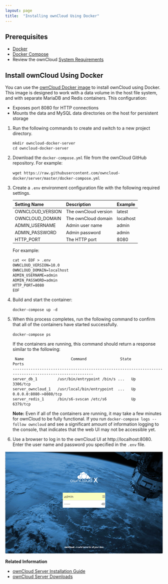 ```yaml
---
layout: page
title:  "Installing ownCloud Using Docker"
---
```


## Prerequisites

* [Docker](https://docs.docker.com/install/)
* [Docker Compose](https://docs.docker.com/compose/install/)
* Review the ownCloud [System Requirements](https://doc.owncloud.org/server/latest/admin_manual/installation/system_requirements.html)


## Install ownCloud Using Docker

You can use the [ownCloud Docker image](https://hub.docker.com/r/owncloud/server/) to install ownCloud using Docker. This image is designed to work with a data volume in the host file system, and with separate MariaDB and Redis containers. This configuration:

* Exposes port 8080 for HTTP connections
* Mounts the data and MySQL data directories on the host for persistent storage


1. Run the following commands to create and switch to a new project directory.

   ```
   mkdir owncloud-docker-server
   cd owncloud-docker-server
   ```

2. Download the `docker-compose.yml` file from the ownCloud GitHub repository. For example:

   `wget https://raw.githubusercontent.com/owncloud-docker/server/master/docker-compose.yml`

3. Create a `.env` environment configuration file with the following required settings.

   | **Setting Name**     | **Description**          | **Example** |
   |----------------------|--------------------------|-------------|
   | OWNCLOUD_VERSION     | The ownCloud version     | latest      |
   | OWNCLOUD_DOMAIN      | The ownCloud domain      | localhost   |
   | ADMIN_USERNAME       | Admin user name          | admin       |
   | ADMIN_PASSWORD       | Admin password           | admin       |
   | HTTP_PORT            | The HTTP port            | 8080        |

   For example:

   ```
   cat << EOF > .env
   OWNCLOUD_VERSION=10.0
   OWNCLOUD_DOMAIN=localhost
   ADMIN_USERNAME=admin
   ADMIN_PASSWORD=admin
   HTTP_PORT=8080
   EOF
   ```

4. Build and start the container:

   `docker-compose up -d`

5. When this process completes, run the following command to confirm that all of the containers have started successfully.

   `docker-compose ps`

   If the containers are running, this command should return a response similar to the following:

   ```
    Name                     Command               State                     Ports
   -------------------------------------------------------------------------------------------------------
   server_db_1         /usr/bin/entrypoint /bin/s ...   Up      3306/tcp
   server_owncloud_1   /usr/local/bin/entrypoint  ...   Up      0.0.0.0:8080->8080/tcp
   server_redis_1      /bin/s6-svscan /etc/s6           Up      6379/tcp
   ```
   **Note:**
   Even if all of the containers are running, it may take a few minutes for ownCloud to be fully functional. If you run `docker-compose logs --follow owncloud` and see a significant amount of information logging to the console, that indicates that the web UI may not be accessible yet.

6. Use a browser to log in to the ownCloud UI at http://localhost:8080. Enter the user name and password you specified in the `.env` file.

 ![ownCloud UI Login](../images/owncloud-server-login.png)

**Related Information**

* [ownCloud Server Installation Guide](https://doc.owncloud.org/server/latest/admin_manual/installation/)
* [ownCloud Server Downloads](https://owncloud.org/download/)
